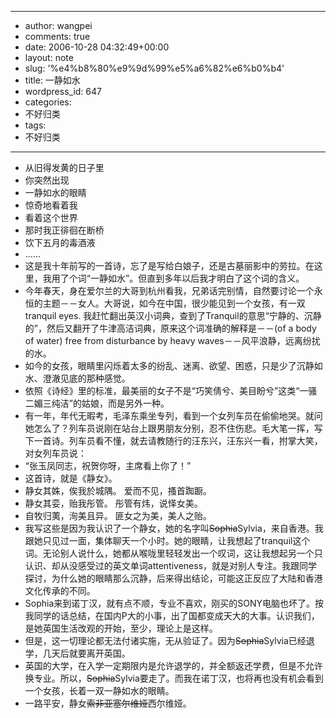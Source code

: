 - --
- author: wangpei
- comments: true
- date: 2006-10-28 04:32:49+00:00
- layout: note
- slug: '%e4%b8%80%e9%9d%99%e5%a6%82%e6%b0%b4'
- title: 一静如水
- wordpress_id: 647
- categories:
- 不好归类
- tags:
- 不好归类
- --
- 从旧得发黄的日子里
- 你突然出现
- 一静如水的眼睛
- 惊奇地看着我
- 看着这个世界
- 那时我正徘徊在断桥
- 饮下五月的毒酒液
- ……
- 这是我十年前写的一首诗，忘了是写给白娘子，还是古墓丽影中的劳拉。在这里，我用了个词“一静如水”。但直到多年以后我才明白了这个词的含义。
- 今年春天，身在爱尔兰的大哥到杭州看我，兄弟话完别情，自然要讨论一个永恒的主题－－女人。大哥说，如今在中国，很少能见到一个女孩，有一双tranquil eyes. 我赶忙翻出英汉小词典，查到了Tranquil的意思“宁静的、沉静的”，然后又翻开了牛津高洁词典，原来这个词准确的解释是－－(of a body of water) free from disturbance by heavy waves－－风平浪静，远离纷扰的水。
- 如今的女孩，眼睛里闪烁着太多的纷乱、迷离、欲望、困惑，只是少了沉静如水、澄澈见底的那种感觉。
- 依照《诗经》里的标准，最美丽的女子不是“巧笑倩兮、美目盼兮”这类“一骚二媚三纯洁”的姑娘，而是另外一种。
- 有一年，年代无暇考，毛泽东乘坐专列，看到一个女列车员在偷偷地哭。就问她怎么了？列车员说刚在站台上跟男朋友分别，忍不住伤悲。毛大笔一挥，写下一首诗。列车员看不懂，就去请教随行的汪东兴，汪东兴一看，拊掌大笑，对女列车员说：
- “张玉凤同志，祝贺你呀，主席看上你了！”
- 这首诗，就是《静女》。
- 静女其姝，俟我於城隅。 爱而不见，搔首踟蹰。 
- 静女其娈，贻我彤管。 彤管有炜，说怿女美。 
- 自牧归荑，洵美且异。 匪女之为美，美人之贻。
- 我写这些是因为我认识了一个静女，她的名字叫<del>Sophia</del>Sylvia，来自香港。我跟她只见过一面，集体聊天一个小时。她的眼睛，让我想起了tranquil这个词。无论别人说什么，她都从喉咙里轻轻发出一个叹词，这让我想起另一个只认识、却从没感受过的英文单词attentiveness，就是对别人专注。我跟同学探讨，为什么她的眼睛那么沉静，后来得出结论，可能这正反应了大陆和香港文化传承的不同。
- Sophia来到诺丁汉，就有点不顺，专业不喜欢，刚买的SONY电脑也坏了。按我同学的话总结，在国内P大的小事，出了国都变成天大的大事。认识我们，是她英国生活改观的开始，至少，理论上是这样。
- 但是，这一切理论都无法付诸实施，无从验证了。因为<del>Sophia</del>Sylvia已经退学，几天后就要离开英国。
- 英国的大学，在入学一定期限内是允许退学的，并全额返还学费，但是不允许换专业。所以，<del>Sophia</del>Sylvia要走了。而我在诺丁汉，也将再也没有机会看到一个女孩，长着一双一静如水的眼睛。
- 一路平安，静女<del>索非亚</del><del>塞尔维娅</del>西尔维娅。
